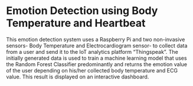 # Emotion Detection using Body Temperature and Heartbeat

This emotion detection system uses a Raspberry Pi and two non-invasive sensors- Body Temperature and Electrocardiogram sensor- to collect data from a user and send it to the IoT analytics platform “Thingspeak”. The initially generated data is used to train a machine learning model that uses the Random Forest Classifier predominantly and returns the emotion value of the user depending on his/her collected body temperature and ECG value. This result is displayed on an interactive dashboard.
